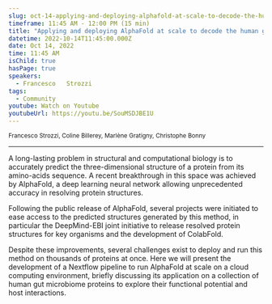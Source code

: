 ```yaml
---
slug: oct-14-applying-and-deploying-alphafold-at-scale-to-decode-the-human-gut-microbiome-proteome
timeframe: 11:45 AM - 12:00 PM (15 min)
title: "Applying and deploying AlphaFold at scale to decode the human gut microbiome proteome"
datetime: 2022-10-14T11:45:00.000Z
date: Oct 14, 2022
time: 11:45 AM
isChild: true
hasPage: true
speakers:
  - Francesco	Strozzi
tags:
  - Community
youtube: Watch on Youtube
youtubeUrl: https://youtu.be/SouMSDJBE1U
---
```

<div className="mb-4">
  <small className="typo-small">
    Francesco	Strozzi, Coline Billerey, Marlène Gratigny, Christophe Bonny
  </small>
</div>

<hr className="border-t border-gray-50 mb-4 opacity-20" />

A long-lasting problem in structural and computational biology is to accurately predict the three-dimensional structure of a protein from its amino-acids sequence. A recent breakthrough in this space was achieved by AlphaFold, a deep learning neural network allowing unprecedented accuracy in resolving protein structures.

Following the public release of AlphaFold, several projects were initiated to ease access to the predicted structures generated by this method, in particular the DeepMind-EBI joint initiative to release resolved protein structures for key organisms and the development of ColabFold.

Despite these improvements, several challenges exist to deploy and run this method on thousands of proteins at once. Here we will present the development of a Nextflow pipeline to run AlphaFold at scale on a cloud computing environment, briefly discussing its application on a collection of human gut microbiome proteins to explore their functional potential and host interactions.
